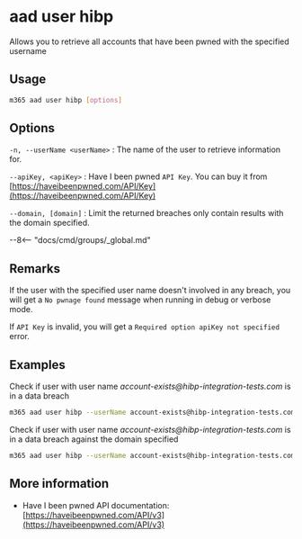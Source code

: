 # aad user hibp

Allows you to retrieve all accounts that have been pwned with the specified username

## Usage

```sh
m365 aad user hibp [options]
```

## Options

`-n, --userName <userName>`
: The name of the user to retrieve information for.

`--apiKey, <apiKey>`
: Have I been pwned `API Key`. You can buy it from [https://haveibeenpwned.com/API/Key](https://haveibeenpwned.com/API/Key)

`--domain, [domain]`
: Limit the returned breaches only contain results with the domain specified.

--8<-- "docs/cmd/groups/_global.md"

## Remarks

If the user with the specified user name doesn't involved in any breach, you will get a `No pwnage found` message when running in debug or verbose mode.

If `API Key` is invalid, you will get a `Required option apiKey not specified` error.

## Examples

Check if user with user name _account-exists@hibp-integration-tests.com_ is in a data breach

```sh
m365 aad user hibp --userName account-exists@hibp-integration-tests.com --apiKey _YOUR-API-KEY_
```

Check if user with user name _account-exists@hibp-integration-tests.com_ is in a data breach against the domain specified

```sh
m365 aad user hibp --userName account-exists@hibp-integration-tests.com --apiKey _YOUR-API-KEY_ --domain adobe.com
```

## More information

- Have I been pwned API documentation: [https://haveibeenpwned.com/API/v3](https://haveibeenpwned.com/API/v3)
